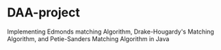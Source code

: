 # DAA-project
Implementing Edmonds matching Algorithm, Drake-Hougardy's Matching Algorithm, and Petie-Sanders Matching Algorithm in Java
